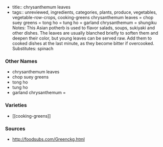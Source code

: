 - title:: chrysanthemum leaves
- tags:: unreviewed, ingredients, categories, plants, produce, vegetables, vegetable-row-crops, cooking-greens
chrysanthemum leaves = chop suey greens = tong ho = tung ho = garland chrysanthemum = shungiku Notes: This Asian potherb is used to flavor salads, soups, sukiyaki and other dishes. The leaves are usually blanched briefly to soften them and deepen their color, but young leaves can be served raw. Add them to cooked dishes at the last minute, as they become bitter if overcooked. Substitutes: spinach

### Other Names

* chrysanthemum leaves
* chop suey greens
* tong ho
* tung ho
* garland chrysanthemum =

### Varieties

* [[cooking-greens]]

### Sources
* http://foodsubs.com/Greenckg.html
